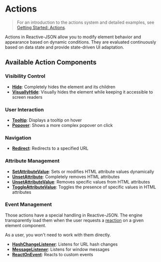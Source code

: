 # Actions

> For an introduction to the actions system and detailed examples, see [Getting Started: Actions](../../getting-started/actions.md).

Actions in Reactive-JSON allow you to modify element behavior and appearance based on dynamic conditions. They are evaluated continuously based on data state and provide state-driven UI adaptation.

## Available Action Components

### Visibility Control
- **[Hide](./Hide.md)**: Completely hides the element and its children
- **[VisuallyHide](./VisuallyHide.md)**: Visually hides the element while keeping it accessible to screen readers

### User Interaction
- **[Tooltip](./Tooltip.md)**: Displays a tooltip on hover
- **[Popover](./Popover.md)**: Shows a more complex popover on click

### Navigation
- **[Redirect](./Redirect.md)**: Redirects to a specified URL

### Attribute Management
- **[SetAttributeValue](./Attribute/SetAttributeValue.md)**: Sets or modifies HTML attribute values dynamically
- **[UnsetAttribute](./Attribute/UnsetAttribute.md)**: Completely removes HTML attributes
- **[UnsetAttributeValue](./Attribute/UnsetAttributeValue.md)**: Removes specific values from HTML attributes
- **[ToggleAttributeValue](./Attribute/ToggleAttributeValue.md)**: Toggles the presence of specific values in HTML attributes

### Event Management

Those actions have a special handling in Reactive-JSON. The engine transparently load them
when the user requests a [reaction](../../getting-started/reactions.md) on a given element component.

As a user, you won't need to work with them directly.

- **[HashChangeListener](./HashChangeListener.md)**: Listens for URL hash changes
- **[MessageListener](./MessageListener.md)**: Listens for window messages
- **[ReactOnEvent](./ReactOnEvent.md)**: Reacts to custom events
